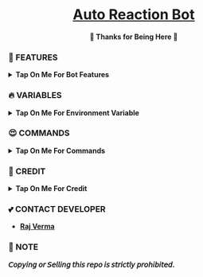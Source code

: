 <h1 align="center">
 <b><a href="https://t.me/sb_reactionbot" target="/blank">Auto Reaction Bot</a>
</h1>

<p align="center">🩷 Thanks for Being Here 🩷</p>



### 🥰 FEATURES

<details><summary>Tap On Me For Bot Features</summary>

- unlimited / custom reactions
- Supports all type of emojies
- work in both channels & groups
- Fully modified repo
- Deploy To Koyeb + Heroku + Railway.
- [Developer support](https://t.me/+Vegv963Nf2kzYzBl) 24x7
</details>


### 🔥 VARIABLES

<details><summary>Tap On Me For Environment Variable</summary>

* `API_ID` - Get From [Here](https://telegram.me/sb_botz_update)
* `API_HASH` - Get From [Here](https://telegram.me/sb_botz_update)
* `BOT_TOKEN` - Get From [BotFather](https://telegram.me/BotFather)
* `BOT_USERNAME` - Username of your Telegram bot without '@'
* `FSUB` - Make True if you want force subscribe 
* `FSUB_ID` - fsub channel id get from telegram 🙂
* `SB_PIC` - put the link for start pic
</details>
</b>

### 😍 COMMANDS

<b><details><summary>Tap On Me For Commands</summary>
```
start - Start The Bot
help - To get help how to use bot
```
</details>

### 🥳 CREDIT

<details><summary>Tap On Me For Credit</summary>


💝 Modifications Credit Goes To [ՏIᒪᗴᑎT ᘜᕼOՏT ⚡️](https://t.me/THE_DS_OFFICIAL)

💘 Base Repo Credit [TheCaduceus]()
</details>

### 💕 CONTACT DEVELOPER

- [Raj Verma](https://telegram.me/Your_rjv)


### 📌 NOTE

𝘊𝘰𝘱𝘺𝘪𝘯𝘨 𝘰𝘳 𝘚𝘦𝘭𝘭𝘪𝘯𝘨 𝘵𝘩𝘪𝘴 𝘳𝘦𝘱𝘰 𝘪𝘴 𝘴𝘵𝘳𝘪𝘤𝘵𝘭𝘺 𝘱𝘳𝘰𝘩𝘪𝘣𝘪𝘵𝘦𝘥.</b>
